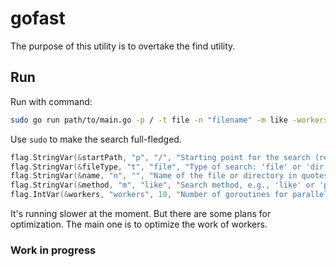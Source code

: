# gofast

The purpose of this utility is to overtake the find utility.

## Run

Run with command:

```sh
sudo go run path/to/main.go -p / -t file -n "filename" -m like -workers 100
```

Use `sudo` to make the search full-fledged.

```go
flag.StringVar(&startPath, "p", "/", "Starting point for the search (required parameter)")
flag.StringVar(&fileType, "t", "file", "Type of search: 'file' or 'dir' (required parameter)")
flag.StringVar(&name, "n", "", "Name of the file or directory in quotes (required parameter)")
flag.StringVar(&method, "m", "like", "Search method, e.g., 'like' or 'pattern'")
flag.IntVar(&workers, "workers", 10, "Number of goroutines for parallel search (default is 10)")
```

It's running slower at the moment. But there are some plans for optimization. The main one is to optimize the work of workers.

### Work in progress